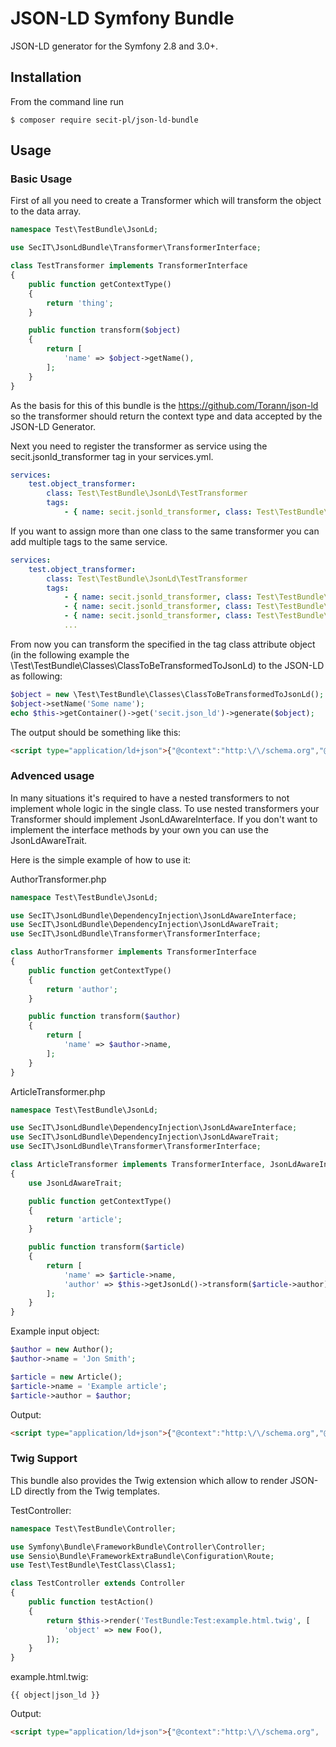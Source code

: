 # JSON-LD Symfony Bundle

JSON-LD generator for the Symfony 2.8 and 3.0+.

## Installation

From the command line run

```
$ composer require secit-pl/json-ld-bundle
```

## Usage

### Basic Usage

First of all you need to create a Transformer which will transform the object to the data array.

```php
namespace Test\TestBundle\JsonLd;

use SecIT\JsonLdBundle\Transformer\TransformerInterface;

class TestTransformer implements TransformerInterface
{
    public function getContextType()
    {
        return 'thing';
    }

    public function transform($object)
    {
        return [
            'name' => $object->getName(),
        ];
    }
}
```

As the basis for this of this bundle is the https://github.com/Torann/json-ld so the transformer should return the context type and data accepted by the JSON-LD Generator.

Next you need to register the transformer as service using the secit.jsonld_transformer tag in your services.yml.

```yaml
services:
    test.object_transformer:
        class: Test\TestBundle\JsonLd\TestTransformer
        tags:
            - { name: secit.jsonld_transformer, class: Test\TestBundle\Classes\ClassToBeTransformedToJsonLd }
```

If you want to assign more than one class to the same transformer you can add multiple tags to the same service.

```yaml
services:
    test.object_transformer:
        class: Test\TestBundle\JsonLd\TestTransformer
        tags:
            - { name: secit.jsonld_transformer, class: Test\TestBundle\Classes\Class1 }
            - { name: secit.jsonld_transformer, class: Test\TestBundle\Classes\Class2 }
            - { name: secit.jsonld_transformer, class: Test\TestBundle\Classes\Class3 }
            ...
```

From now you can transform the specified in the tag class attribute object (in the following example the \Test\TestBundle\Classes\ClassToBeTransformedToJsonLd) to the JSON-LD as following:
 
```php
$object = new \Test\TestBundle\Classes\ClassToBeTransformedToJsonLd();
$object->setName('Some name');
echo $this->getContainer()->get('secit.json_ld')->generate($object);
```

The output should be something like this:

```html
<script type="application/ld+json">{"@context":"http:\/\/schema.org","@type":"Thing","name":"Some name"}</script>
```

### Advenced usage

In many situations it's required to have a nested transformers to not implement whole logic in the single class.
To use nested transformers your Transformer should implement JsonLdAwareInterface. If you don't want to implement
the interface methods by your own you can use the JsonLdAwareTrait.

Here is the simple example of how to use it:

AuthorTransformer.php
```php
namespace Test\TestBundle\JsonLd;

use SecIT\JsonLdBundle\DependencyInjection\JsonLdAwareInterface;
use SecIT\JsonLdBundle\DependencyInjection\JsonLdAwareTrait;
use SecIT\JsonLdBundle\Transformer\TransformerInterface;

class AuthorTransformer implements TransformerInterface
{
    public function getContextType()
    {
        return 'author';
    }

    public function transform($author)
    {
        return [
            'name' => $author->name,
        ];
    }
}
```

ArticleTransformer.php
```php
namespace Test\TestBundle\JsonLd;

use SecIT\JsonLdBundle\DependencyInjection\JsonLdAwareInterface;
use SecIT\JsonLdBundle\DependencyInjection\JsonLdAwareTrait;
use SecIT\JsonLdBundle\Transformer\TransformerInterface;

class ArticleTransformer implements TransformerInterface, JsonLdAwareInterface
{
    use JsonLdAwareTrait;

    public function getContextType()
    {
        return 'article';
    }

    public function transform($article)
    {
        return [
            'name' => $article->name,
            'author' => $this->getJsonLd()->transform($article->author),
        ];
    }
}
```

Example input object:
```php
$author = new Author();
$author->name = 'Jon Smith';

$article = new Article();
$article->name = 'Example article';
$article->author = $author;
```

Output:
```html
<script type="application/ld+json">{"@context":"http:\/\/schema.org","@type":"Article","name":"Example article","author":{"@type":"Person","name":"Jon Smith"}}</script>
```

### Twig Support

This bundle also provides the Twig extension which allow to render JSON-LD directly from the Twig templates.

TestController:

```php
namespace Test\TestBundle\Controller;

use Symfony\Bundle\FrameworkBundle\Controller\Controller;
use Sensio\Bundle\FrameworkExtraBundle\Configuration\Route;
use Test\TestBundle\TestClass\Class1;

class TestController extends Controller
{
    public function testAction()
    {
        return $this->render('TestBundle:Test:example.html.twig', [
            'object' => new Foo(),
        ]);
    }
}
```

example.html.twig:
```twig
{{ object|json_ld }}
```

Output:
```html
<script type="application/ld+json">{"@context":"http:\/\/schema.org", ... }</script>
```